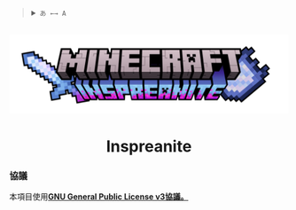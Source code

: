 <blockquote>
  <details>
    <summary>
      <code>あ ←→ A</code>
    </summary>
    <!--Head-->
    &emsp;&ensp;<sub><b>Inspreanite</b> 支持以下語言。<a href="/docs/add_a_localization.md"><code>↗ 添加一種語言</code></a></sub>
    <br />
    <!--Body-->
    <br />
    &emsp;&ensp;<a href="https://github.com/HO-Artisan/Inspreanite">English</a>
    <br />
    &emsp;&ensp;<a href="/docs/readme/zh_simplified.md">简体中文</a>
    <br />
    &emsp;&ensp;繁體中文
  </details>
</blockquote>

<div align="center">
  <br />
  <img src="/assets/banner.png?raw=true" width = 575 alt="Inspreanite" />
  <br />
</div>

<h1 align="center">
  Inspreanite
</h1>

### 協議

本項目使用[**GNU General Public License v3協議。**](LICENSE)
